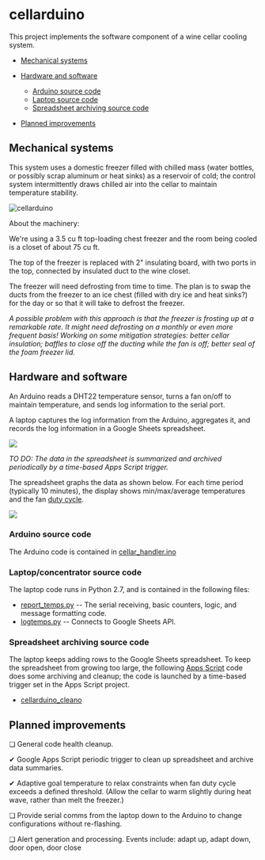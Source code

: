 # cellarduino

This project implements the software component of a wine cellar cooling system.

* [Mechanical systems](#user-content-mechanical-systems)

* [Hardware and software](#user-content-hardware-and-software)
    * [Arduino source code](#user-content-arduino-source-code)
    * [Laptop source code](#user-content-laptop-source-code)
    * [Spreadsheet archiving source code](#user-content-spreadsheet-archiving-source-code)
* [Planned improvements](#user-content-planned-improvements)

## Mechanical systems

This system uses a domestic freezer filled with chilled mass (water bottles, or
possibly scrap aluminum or heat sinks) as a reservoir of cold; the
control system intermittently draws chilled air into the cellar to maintain
temperature stability.

![cellarduino](https://user-images.githubusercontent.com/5116094/30630801-ee0aa56c-9d96-11e7-9ad0-f2e42f6eff60.jpg)

About the machinery:

We're using a 3.5 cu ft top-loading chest freezer and the room being
cooled is a closet of about 75 cu ft.

The top of the freezer is replaced with 2" insulating board, with two
ports in the top, connected by insulated duct to the wine closet.

The freezer will need defrosting from time to time. The plan is to swap the ducts from
the freezer to an ice chest (filled with dry ice and heat sinks?) for the day or so that
it will take to defrost the freezer.

*A possible problem with this approach is that the freezer is frosting up at a remarkable rate.
It might need defrosting on a monthly or even more frequent basis! Working on some mitigation
strategies: better cellar insulation; baffles to close off the ducting while the fan is off;
better seal of the foam freezer lid.*

## Hardware and software

An Arduino reads a DHT22 temperature sensor, turns a fan on/off to maintain
temperature, and sends log information to the serial port.

A laptop captures the log information from the Arduino, aggregates it, and
records the log information in a Google Sheets spreadsheet.

![](https://user-images.githubusercontent.com/5116094/30629921-21f33078-9d93-11e7-8fad-adea6ea4f3e6.png)

*TO DO: The data in the spreadsheet is summarized and archived periodically
by a time-based Apps Script trigger.*

The spreadsheet graphs the data as shown below. For each time period (typically 10 minutes), the display
shows min/max/average temperatures and the fan [duty cycle](https://en.wikipedia.org/wiki/Duty_cycle).

![](https://user-images.githubusercontent.com/5116094/30633128-6a16dee8-9d9f-11e7-8dac-6e226ea0e690.png)

### Arduino source code

The Arduino code is contained in [cellar_handler.ino](https://github.com/awfuchs/cellarduino/blob/master/cellar_handler.ino)

### Laptop/concentrator source code
The laptop code runs in Python 2.7, and is contained in the following files:

* [report_temps.py](https://github.com/awfuchs/cellarduino/blob/master/report_temps.py) -- The 
  serial receiving, basic counters, logic, and message formatting code.
* [logtemps.py](https://github.com/awfuchs/cellarduino/blob/master/logtemps.py) -- Connects to Google Sheets API.

### Spreadsheet archiving source code

The laptop keeps adding rows to the Google Sheets spreadsheet. To keep the spreadsheet from growing too large,
the following [Apps Script](https://developers.google.com/apps-script/) code does some archiving and cleanup; the code is launched by a time-based trigger
set in the Apps Script project.

* [cellarduino_cleano](https://github.com/awfuchs/cellarduino/blob/master/cellarduino_cleano.gs)

## Planned improvements

&#10063; General code health cleanup.

&#10004; Google Apps Script periodic trigger to clean up spreadsheet and archive data summaries.

&#10004; Adaptive goal temperature to relax constraints when fan duty cycle exceeds a defined threshold. 
(Allow the cellar to warm slightly during heat wave, rather than melt the freezer.)

&#10063; Provide serial comms from the laptop down to the Arduino to change configurations without re-flashing.

&#10063; Alert generation and processing. Events include: adapt up, adapt down, door open, door close
